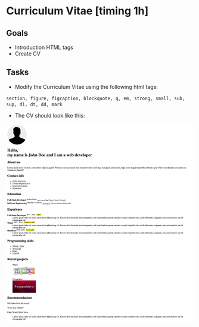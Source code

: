 # Curriculum Vitae [timing 1h]

## Goals

- Introduction HTML tags
- Create CV

## Tasks

- Modify the Curriculum Vitae using the following html tags: 

```
section, figure, figcaption, blockquote, q, em, strong, small, sub, sup, dl, dt, dd, mark
```

- The CV should look like this:

![](./images/cv.png)